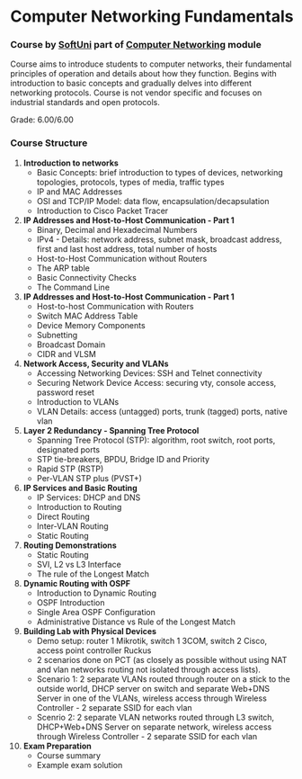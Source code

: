 # Computer Networking Fundamentals
### Course by [SoftUni](https://softuni.bg/trainings/4640/computer-networking-fundamentals-april-2025) part of [Computer Networking](https://softuni.bg/modules/24/java-db/1544) module

Course aims to introduce students to computer networks, their fundamental principles of operation and details about how they function. Begins with introduction to basic concepts and gradually delves into different networking protocols. Course is not vendor specific and focuses on industrial standards and open protocols. 

Grade: 6.00/6.00 

### Course Structure  

1. **Introduction to networks**
	- Basic Concepts: brief introduction to types of devices, networking topologies, protocols, types of media, traffic types
	- IP and MAC Addresses
	- OSI and TCP/IP Model: data flow, encapsulation/decapsulation
	- Introduction to Cisco Packet Tracer
2. **IP Addresses and Host-to-Host Communication - Part 1**
	- Binary, Decimal and Hexadecimal Numbers
	- IPv4 - Details: network address, subnet mask, broadcast address, first and last host address, total number of hosts
	- Host-to-Host Communication without Routers
	- The ARP table
	- Basic Connectivity Checks
	- The Command Line
3. **IP Addresses and Host-to-Host Communication - Part 1**
	- Host-to-host Communication with Routers
	- Switch MAC Address Table
	- Device Memory Components
	- Subnetting
	- Broadcast Domain
	- CIDR and VLSM
4. **Network Access, Security and VLANs**
	- Accessing Networking Devices: SSH and Telnet connectivity
	- Securing Network Device Access: securing vty, console access, password reset
	- Introduction to VLANs
	- VLAN Details: access (untagged) ports, trunk (tagged) ports, native vlan
5. **Layer 2 Redundancy - Spanning Tree Protocol**
	- Spanning Tree Protocol (STP): algorithm, root switch, root ports, designated ports
	- STP tie-breakers, BPDU, Bridge ID and Priority
	- Rapid STP (RSTP)
	- Per-VLAN STP plus (PVST+)
6. **IP Services and Basic Routing**
	- IP Services: DHCP and DNS
	- Introduction to Routing
	- Direct Routing
	- Inter-VLAN Routing
	- Static Routing
7. **Routing Demonstrations**
	- Static Routing
	- SVI, L2 vs L3 Interface
	- The rule of the Longest Match
8. **Dynamic Routing with OSPF**
	- Introduction to Dynamic Routing
	- OSPF Introduction
	- Single Area OSPF Configuration
	- Administrative Distance vs Rule of the Longest Match
9. **Building Lab with Physical Devices**
	- Demo setup: router 1 Mikrotik, switch 1 3COM, switch 2 Cisco, access point controller Ruckus 
	- 2 scenarios done on PCT (as closely as possible without using NAT and vlan networks routing not isolated through access lists). 		
	- Scenario 1: 2 separate VLANs routed through router on a stick to the outside world, DHCP server on switch and separate Web+DNS Server in one of the VLANs, wireless access through Wireless Controller - 2 separate SSID for each vlan
	- Scenrio 2: 2 separate VLAN networks routed through L3 switch, DHCP+Web+DNS Server on separate network, wireless access through Wireless Controller - 2 separate SSID for each vlan
10. **Exam Preparation**
	- Course summary
	- Example exam solution
